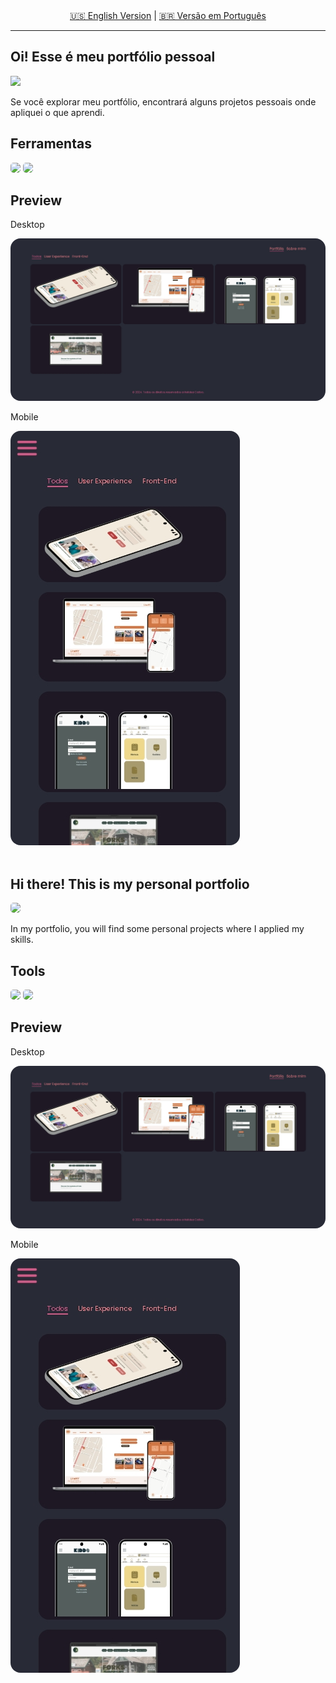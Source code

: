 <div align="center">
  <a href="#en">🇺🇸 English Version</a> | <a href="#pt">🇧🇷 Versão em Português</a>
</div>

---

<section id="br">

<h1>Oi! Esse é meu portfólio pessoal</h1>
<img src="https://img.shields.io/badge/STATUS-EM%20DESENVOLVIMENTO-brightgreen?labelColor=%231d1824">

<p>Se você explorar meu portfólio, encontrará alguns projetos pessoais onde apliquei o que aprendi.</p>

<h2> Ferramentas </h2>

<p>
<img src="https://img.shields.io/badge/vite-%23646CFF.svg?style=for-the-badge&logo=vite&logoColor=white"  style="border-radius: 0.3rem;">
<img src="https://img.shields.io/badge/react-%2320232a.svg?style=for-the-badge&logo=react&logoColor=%2361DAFB"  style="border-radius: 0.3rem;">
</p>

<h2>Preview</h2>
<p>Desktop</p>
<img src="./public/preview-desktop-1.jpeg" style="border-radius: 1rem;">
<p>Mobile</p>
<img src="./public/preview-mobile-1.jpeg" style="border-radius: 1rem;">
</section>
</br>
<section id="en">
<h1>Hi there! This is my personal portfolio</h1>
<img src="https://img.shields.io/badge/STATUS-UNDER%20DEVELOPMENT-brightgreen?labelColor=%231d1824" style="border-radius: 0.3rem;" >

<p>In my portfolio, you will find some personal projects where I applied my skills.</p>

<h2> Tools </h2>

<p>
<img src="https://img.shields.io/badge/vite-%23646CFF.svg?style=for-the-badge&logo=vite&logoColor=white" style="border-radius: 0.3rem;">
<img src="https://img.shields.io/badge/react-%2320232a.svg?style=for-the-badge&logo=react&logoColor=%2361DAFB" style="border-radius: 0.3rem;">
</p>

<h2> Preview </h2>

<p>Desktop</p>

<img src="./public/preview-desktop-1.jpeg" style="border-radius: 1rem;">

<p>Mobile</p>

<img src="./public/preview-mobile-1.jpeg" style="border-radius: 1rem;">
